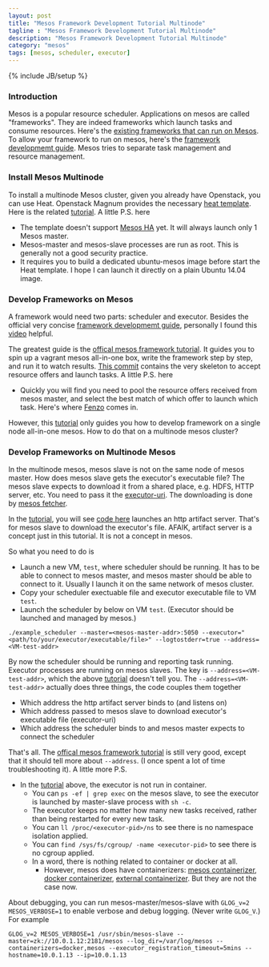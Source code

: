 ```yaml
---
layout: post
title: "Mesos Framework Development Tutorial Multinode"
tagline : "Mesos Framework Development Tutorial Multinode"
description: "Mesos Framework Development Tutorial Multinode"
category: "mesos"
tags: [mesos, scheduler, executor]
---
```

{% include JB/setup %}

### Introduction

Mesos is a popular resource scheduler. Applications on mesos are called "frameworks". They are indeed frameworks which launch tasks and consume resources. Here's the [existing frameworks that can run on Mesos](http://mesos.apache.org/documentation/latest/frameworks/). To allow your framework to run on mesos, here's the [framework developmemt guide](http://mesos.apache.org/documentation/latest/app-framework-development-guide/). Mesos tries to separate task management and resource management.

### Install Mesos Multinode

To install a multinode Mesos cluster, given you already have Openstack, you can use Heat. Openstack Magnum provides the necessary [heat template](https://github.com/openstack/magnum/tree/4b10436393b8d4315ae8e294a5bed92c2e04c298/magnum/templates/mesos). Here is the related [tutorial](http://docs.openstack.org/developer/magnum/dev/dev-heat-mesos.html). A little P.S. here

  * The template doesn't support [Mesos HA](http://mesos.apache.org/documentation/latest/high-availability/) yet. It will always launch only 1 Mesos master.
  * Mesos-master and mesos-slave processes are run as root. This is generally not a good security practice.
  * It requires you to build a dedicated ubuntu-mesos image before start the Heat template. I hope I can launch it directly on a plain Ubuntu 14.04 image.

### Develop Frameworks on Mesos

 A framework would need two parts: scheduler and executor. Besides the official very concise [framework developmemt guide](http://mesos.apache.org/documentation/latest/app-framework-development-guide/), personally I found this [video](https://www.youtube.com/watch?v=n5GT7OFSh58) helpful.

The greatest guide is the [offical mesos framework tutorial](https://github.com/mesosphere/mesos-framework-tutorial). It guides you to spin up a vagrant mesos all-in-one box, write the framework step by step, and run it to watch results. [This commit](https://github.com/mesosphere/mesos-framework-tutorial/tree/bc5da5bb52ad91871fb842e454133fe45d08d319) contains the very skeleton to accept resource offers and launch tasks. A little P.S. here

  * Quickly you will find you need to pool the resource offers received from mesos master, and select the best match of which offer to launch which task. Here's where [Fenzo](http://techblog.netflix.com/2015/08/fenzo-oss-scheduler-for-apache-mesos.html) comes in.

However, this [tutorial](https://github.com/mesosphere/mesos-framework-tutorial) only guides you how to develop framework on a single node all-in-one mesos. How to do that on a multinode mesos cluster?

### Develop Frameworks on Multinode Mesos

In the multinode mesos, mesos slave is not on the same node of mesos master. How does mesos slave gets the executor's executable file? The mesos slave expects to download it from a shared place, e.g. HDFS, HTTP server, etc. You need to pass it the [executor-uri](https://github.com/mesosphere/mesos-framework-tutorial/blob/bc5da5bb52ad91871fb842e454133fe45d08d319/main.go#L119). The downloading is done by [mesos fetcher](http://mesos.apache.org/documentation/latest/fetcher/).

In the [tutorial](https://github.com/mesosphere/mesos-framework-tutorial/tree/bc5da5bb52ad91871fb842e454133fe45d08d319), you will see [code here](https://github.com/mesosphere/mesos-framework-tutorial/blob/bc5da5bb52ad91871fb842e454133fe45d08d319/main.go#L59) launches an http artifact server. That's for mesos slave to download the executor's file. AFAIK, artifact server is a concept just in this tutorial. It is not a concept in mesos.

So what you need to do is

  * Launch a new VM, `test`, where scheduler should be running. It has to be able to connect to mesos master, and mesos master should be able to connect to it. Usually I launch it on the same network of mesos cluster.
  * Copy your scheduler exectuable file and executor executable file to VM `test`.
  * Launch the scheduler by below on VM `test`. (Executor should be launched and managed by mesos.)

```
./example_scheduler --master=<mesos-master-addr>:5050 --executor="<path/to/your/executor/executable/file>" --logtostderr=true --address=<VM-test-addr>
```

By now the scheduler should be running and reporting task running. Executor processes are running on mesos slaves. The key is `--address=<VM-test-addr>`, which the above [tutorial](https://github.com/mesosphere/mesos-framework-tutorial) doesn't tell you. The `--address=<VM-test-addr>` actually does three things, the code couples them together 

  * Which address the http artifact server binds to (and listens on)
  * Which address passed to mesos slave to download executor's executable file (executor-uri)
  * Which address the scheduler binds to and mesos master expects to connect the scheduler

That's all. The [offical mesos framework tutorial](https://github.com/mesosphere/mesos-framework-tutorial) is still very good, except that it should tell more about `--address`. (I once spent a lot of time troubleshooting it). A little more P.S.

  * In the [tutorial](https://github.com/mesosphere/mesos-framework-tutorial) above, the executor is not run in container.
    * You can `ps -ef | grep exec` on the mesos slave, to see the executor is launched by master-slave process with `sh -c`.
    * The executor keeps no matter how many new tasks received, rather than being restarted for every new task.
    * You can `ll /proc/<executor-pid>/ns` to see there is no namespace isolation applied.
    * You can `find /sys/fs/cgroup/ -name <executor-pid>` to see there is no cgroup applied.
    * In a word, there is nothing related to container or docker at all.
      * However, mesos does have containerizers: [mesos containerizer](http://mesos.apache.org/documentation/latest/containerizer/), [docker containerizer](http://mesos.apache.org/documentation/latest/docker-containerizer/), [external containerizer](http://mesos.apache.org/documentation/latest/external-containerizer/). But they are not the case now.

About debugging, you can run mesos-master/mesos-slave with `GLOG_v=2 MESOS_VERBOSE=1` to enable verbose and debug logging. (Never write `GLOG_V`.) For example

```
GLOG_v=2 MESOS_VERBOSE=1 /usr/sbin/mesos-slave --master=zk://10.0.1.12:2181/mesos --log_dir=/var/log/mesos --containerizers=docker,mesos --executor_registration_timeout=5mins --hostname=10.0.1.13 --ip=10.0.1.13
```

